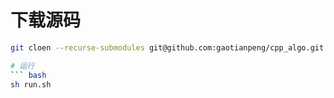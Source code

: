 # 下载源码
``` bash
git cloen --recurse-submodules git@github.com:gaotianpeng/cpp_algo.git

# 运行
``` bash
sh run.sh
